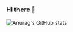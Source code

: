 ### Hi there 👋

![Anurag's GitHub stats](https://github-readme-stats.vercel.app/api?username=zubairkhan1234&theme=dark&show_icons=true)

